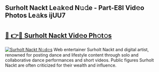 ## Surholt Nackt Le𝚊k𝚎d N𝚞𝚍e - Part-E8I Vid𝚎o Photos Le𝚊ks ijUU7

# <h2><a href="http://fb8ljp.evod.top/?m=Surholt+Nackt">🔗 👉🔴 Surholt Nackt Vid𝚎o Ph𝚘t𝚘s</a></h2>

[![Surholt Nackt N𝚞d𝚎s](https://i.imgur.com/8V9OHl7.gif)](http://fb8ljp.evod.top/?m=Surholt+Nackt)
Web entertainer Surholt Nackt and digital artist, renowned for posting dance and lifestyle content through solo and collaborative dance performances and short videos. Public figures Surholt Nackt are often criticized for their wealth and influence. 
